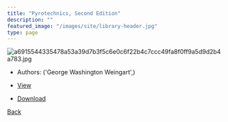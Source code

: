 ```yaml
---
title: "Pyrotechnics, Second Edition"
description: ""
featured_image: "/images/site/library-header.jpg"
type: page
---
```


![a6915544335478a53a39d7b3f5c6e0c6f22b4c7ccc49fa8f0ff9a5d9d2b4a783.jpg](https://drive.google.com/uc?export=view&id=1qqoK8netsKkMv9cXy-4hK3OrDpqa1ndW)
* Authors: ('George Washington Weingart',)
* <a href="https://drive.google.com/uc?export=view&id=1U3PPFEaSmDDiIcZkVtdpkLSQIbJ7NlIz" target="_blank">View</a>

* [Download](https://drive.google.com/uc?export=download&id=1U3PPFEaSmDDiIcZkVtdpkLSQIbJ7NlIz)

[Back](/library/)

